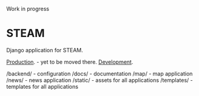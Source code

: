 Work in progress

# STEAM

Django application for STEAM.

[Production][production]. - yet to be moved there.
[Development][development].

/backend/    - configuration
/docs/       - documentation
/map/        - map application
/news/       - news application
/static/     - assets for all applications
/templates/  - templates for all applications

[production]:http://stemtosteam.org/
[development]:http://limitless-atoll-9939.herokuapp.com/